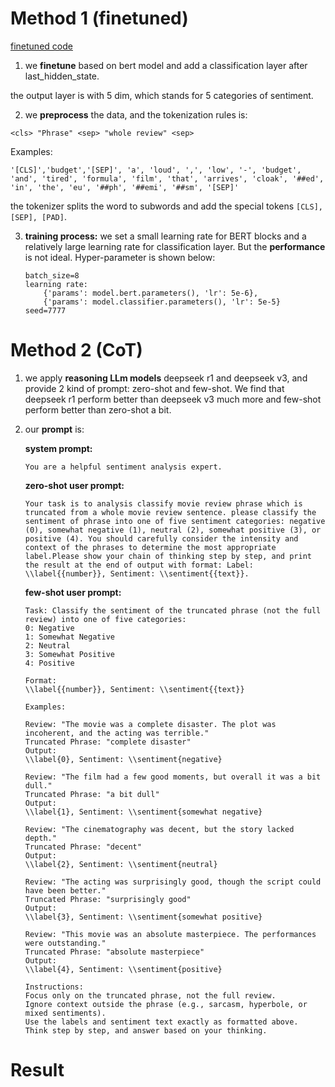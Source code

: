# Method 1 (finetuned)

[finetuned code](../assignment-lab1.ipynb)

1. we **finetune** based on bert model and add a classification layer after last_hidden_state.

the output layer is with 5 dim, which stands for 5 categories of sentiment.

2. we **preprocess** the data, and the tokenization rules is:

`<cls> "Phrase" <sep> "whole review" <sep>`

Examples:

`'[CLS]','budget','[SEP]', 'a', 'loud', ',', 'low', '-', 'budget', 'and', 'tired', 'formula', 'film', 'that', 'arrives', 'cloak', '##ed', 'in', 'the', 'eu', '##ph', '##emi', '##sm', '[SEP]'`

the tokenizer splits the word to subwords and add the special tokens `[CLS], [SEP], [PAD]`.

3. **training process:** we set a small learning rate for BERT blocks and a relatively large learning rate for classification layer. But the **performance** is not ideal. Hyper-parameter is shown below:

   ``` 
   batch_size=8
   learning rate:
       {'params': model.bert.parameters(), 'lr': 5e-6},
       {'params': model.classifier.parameters(), 'lr': 5e-5}
   seed=7777
   ```

   

# Method 2 (CoT)

1. we apply **reasoning LLm models** deepseek r1 and deepseek v3, and provide 2 kind of prompt: zero-shot and few-shot. We find that deepseek r1 perform better than deepseek v3 much more and few-shot perform better than zero-shot a bit.

2. our **prompt** is:

   **system prompt:**

   ```
   You are a helpful sentiment analysis expert.
   ```
   **zero-shot user prompt:**
   
   ```
   Your task is to analysis classify movie review phrase which is truncated from a whole movie review sentence. please classify the sentiment of phrase into one of five sentiment categories: negative (0), somewhat negative (1), neutral (2), somewhat positive (3), or positive (4). You should carefully consider the intensity and context of the phrases to determine the most appropriate label.Please show your chain of thinking step by step, and print the result at the end of output with format: Label: \\label{{number}}, Sentiment: \\sentiment{{text}}.
   ```
   **few-shot user prompt:**
   ```
   Task: Classify the sentiment of the truncated phrase (not the full review) into one of five categories:
   0: Negative
   1: Somewhat Negative
   2: Neutral
   3: Somewhat Positive
   4: Positive
   
   Format:
   \\label{{number}}, Sentiment: \\sentiment{{text}}
   
   Examples:
   
   Review: "The movie was a complete disaster. The plot was incoherent, and the acting was terrible."
   Truncated Phrase: "complete disaster"
   Output:
   \\label{0}, Sentiment: \\sentiment{negative}
   
   Review: "The film had a few good moments, but overall it was a bit dull."
   Truncated Phrase: "a bit dull"
   Output:
   \\label{1}, Sentiment: \\sentiment{somewhat negative}
   
   Review: "The cinematography was decent, but the story lacked depth."
   Truncated Phrase: "decent"
   Output:
   \\label{2}, Sentiment: \\sentiment{neutral}
   
   Review: "The acting was surprisingly good, though the script could have been better."
   Truncated Phrase: "surprisingly good"
   Output:
   \\label{3}, Sentiment: \\sentiment{somewhat positive}
   
   Review: "This movie was an absolute masterpiece. The performances were outstanding."
   Truncated Phrase: "absolute masterpiece"
   Output:
   \\label{4}, Sentiment: \\sentiment{positive}
   
   Instructions:
   Focus only on the truncated phrase, not the full review.
   Ignore context outside the phrase (e.g., sarcasm, hyperbole, or mixed sentiments).
   Use the labels and sentiment text exactly as formatted above.
   Think step by step, and answer based on your thinking.
   ```
   

# Result

